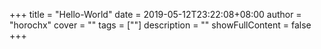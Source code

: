 +++
title = "Hello-World"
date = 2019-05-12T23:22:08+08:00
author = "horochx" 
cover = ""
tags = [""]
description = ""
showFullContent = false
+++
